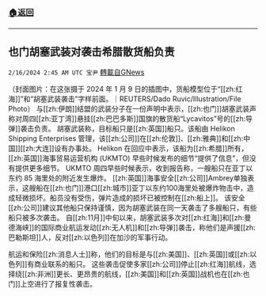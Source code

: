 ###  [:house:返回](README.md)
---


## 也门胡塞武装对袭击希腊散货船负责
`2/16/2024 2:45 AM UTC 宝尹` [轉載自GNews](https://gnews.org/articles/2312918)

（封面图片：在这张摄于 2024 年 1 月 9 日的插图中，货船模型位于“[[zh:红海]]”和“胡塞武装袭击”字样前面。｜REUTERS/Dado Ruvic/Illustration/File Photo）
与[[zh:伊朗]]结盟的武装分子在一份声明中表示，[[zh:也门]]胡塞武装声称对周四[[zh:亚丁湾]]悬挂[[zh:巴巴多斯]]国旗的散货船“Lycavitos”号的[[zh:导弹]]袭击负责。
胡塞武装称，目标船只是[[zh:英国]]船只。该船由 Helikon Shipping Enterprises 管理，该[[zh:公司]]在[[zh:伦敦]]、[[zh:雅典]]和[[zh:中国]][[zh:大连]]设有办事处。
Helikon 在回应中表示，该船为[[zh:希腊]]所有，[[zh:英国]]海事贸易运营机构 (UKMTO) 早些时候发布的细节“提供了信息”，但没有提供更多细节。
UKMTO 周四早些时候表示，收到报告称，一艘船只在亚丁以东约 85 海里处的附近发生爆炸。
[[zh:英国]]海事安全[[zh:公司]]Ambrey单独表示，这艘船在[[zh:也门]]港口[[zh:城市]]亚丁以东约100海里处被爆炸物击中，造成轻微损坏。船员没有受伤，弹片造成的损坏已被控制在[[zh:船上]]。
该安全[[zh:公司]]建议其他船只保持谨慎，因为胡塞武装在同一天袭击了多艘船只，有些船只被多次袭击。
自[[zh:11月]]中旬以来，胡塞武装多次对[[zh:红海]]和[[zh:曼德海峡]]的国际商业航运发动[[zh:无人机]]和[[zh:导弹]]袭击，称他们是声援[[zh:巴勒斯坦]]人，反对[[zh:以色列]]在加沙的军事行动。

航运和保险[[zh:消息人士]]称，他们的目标是与[[zh:美国]]、[[zh:英国]]或[[zh:以色列]]有商业联系的船只。
这些袭击促使多家[[zh:公司]]停止[[zh:红海]]航线，选择绕[[zh:非洲]]更长、更昂贵的航线，[[zh:美国]]和[[zh:英国]]战机也在[[zh:也门]]上空进行了报复性袭击。



